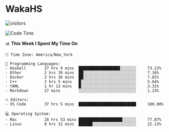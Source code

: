 # WakaHS

![visitors](https://visitor-badge.glitch.me/badge?page_id=fishjump.fishjump&amp;left_color=gray&amp;right_color=red)

![Code Time](https://img.shields.io/badge/Code%20Time-149%20hrs%2024%20mins-blue)


📊 **This Week I Spent My Time On** 

```text
🕑︎ Time Zone: America/New_York

💬 Programming Languages:
- Haskell        27 hrs 9 mins  ██████████████████░░░░░░░     73.22%
- Other          2 hrs 39 mins  ██░░░░░░░░░░░░░░░░░░░░░░░     7.16%
- Docker         2 hrs 36 mins  ██░░░░░░░░░░░░░░░░░░░░░░░     7.02%
- C++            2 hrs 5 mins   █░░░░░░░░░░░░░░░░░░░░░░░░     5.64%
- YAML           1 hr 13 mins   █░░░░░░░░░░░░░░░░░░░░░░░░     3.31%
- Markdown       27 mins        ░░░░░░░░░░░░░░░░░░░░░░░░░     1.23%

🔥 Editors:
- VS Code        37 hrs 5 mins  █████████████████████████     100.00%

💻 Operating System:
- Mac            28 hrs 53 mins ███████████████████░░░░░░     77.87%
- Linux          8 hrs 12 mins  ██████░░░░░░░░░░░░░░░░░░░     22.13%
```

